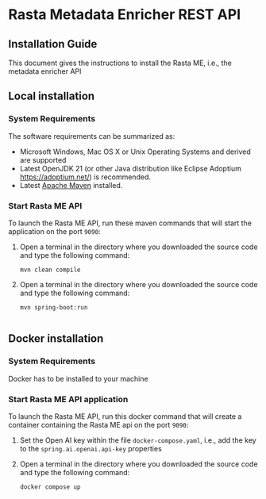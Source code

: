 # Rasta Metadata Enricher REST API

## Installation Guide

This document gives the instructions to install the Rasta ME, i.e., the metadata enricher API

## Local installation
### System Requirements
The software requirements can be summarized as:

* Microsoft Windows, Mac OS X or Unix Operating Systems and derived are supported
* Latest OpenJDK 21 (or other Java distribution like Eclipse Adoptium https://adoptium.net/) is recommended.
* Latest [Apache Maven](https://maven.apache.org/) installed.

### Start Rasta ME API
To launch the Rasta ME API, run these maven commands that will start the application on the port `9090`:
1. Open a terminal in the directory where you downloaded the source code and type the following command:

    ```
    mvn clean compile
    ```

2. Open a terminal in the directory where you downloaded the source code and type the following command:


    ```
    mvn spring-boot:run
    ```
    ```
## Docker installation
### System Requirements
Docker has to be installed to your machine

### Start Rasta ME API application
To launch the Rasta ME API, run this docker command that will create a container containing the Rasta ME api on the port `9090`:
1. Set the Open AI key within the file `docker-compose.yaml`, i.e., add the key to the `spring.ai.openai.api-key` properties
2. Open a terminal in the directory where you downloaded the source code and type the following command:

    ```
    docker compose up
    ```
